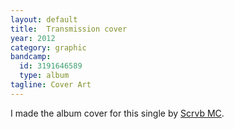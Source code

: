 ```yaml
---
layout: default
title:  Transmission cover
year: 2012
category: graphic
bandcamp:
  id: 3191646589
  type: album
tagline: Cover Art
---
```

I made the album cover for this single by [Scrvb MC](//blgn.mn/scrub).
